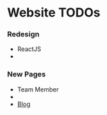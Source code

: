 # Website TODOs
### Redesign
- ReactJS
-

### New Pages
- Team Member
- 
- [Blog](web/blog/TODO.md)
